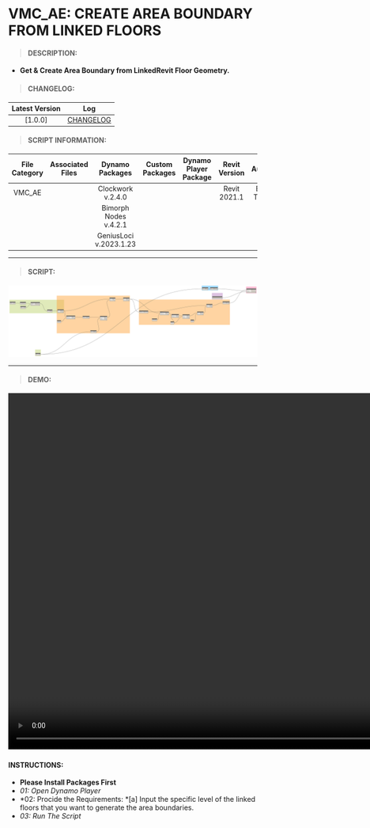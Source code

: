 # VMC_AE: CREATE AREA BOUNDARY FROM LINKED FLOORS

> #### DESCRIPTION: 
- **Get & Create Area Boundary from LinkedRevit Floor Geometry.**

> #### CHANGELOG:

| Latest Version | Log |
| :-------: | :----: | 
|[1.0.0] | [CHANGELOG](/_scripts/_project/263_VMC/AREA/changelog/VMC_AE_CreateAreaboundary_fromLinkedFloors.md) |

> #### SCRIPT INFORMATION: 

| File Category| Associated Files | Dynamo Packages | Custom Packages | Dynamo Player Package | Revit Version | Author | Modified By | File Name & Location |
| :-------: | :----: | :---: | :---: | :---: | :---: | :---: | :--: | :--:
| VMC_AE | | Clockwork v.2.4.0 | | | Revit 2021.1 | Bino Tuliao |  | VMC_AE_CreateAreaboundary_fromLinkedFloors |
| | | Bimorph Nodes v.4.2.1 | | | | | | (https://bimcapcom.sharepoint.com/:f:/s/BCP-Main/EtcUOEHMpHRMhf5j6ss2Wc4Ba2To_r0yT1evsIl51R6_9Q?e=Yj13GP)
| | | GeniusLoci v.2023.1.23
----------------------------------------------------------------
> #### SCRIPT: 
<img src="/_scripts/_project/263_VMC/AREA/images/VMC_AE_CreateAreaBoundary_fromLinkedFloors.png">


------------------------------------------------------------------------------

> #### **DEMO**: 
<video width="1280" height="720" controls>
 <source src="/_scripts/_project/263_VMC/AREA/demo/VMC_AE_CreateAreaBoundary_fromLinkedFloors.mp4" type="video/mp4">
</video>

#### INSTRUCTIONS: 
- **Please Install Packages First**
- *01: Open Dynamo Player*
- *02: Procide the Requirements: 
    *[a] Input the specific level of the linked floors that you want to generate the area boundaries.
- *03: Run The Script*